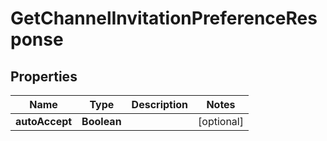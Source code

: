

# GetChannelInvitationPreferenceResponse


## Properties

| Name | Type | Description | Notes |
|------------ | ------------- | ------------- | -------------|
|**autoAccept** | **Boolean** |  |  [optional] |



